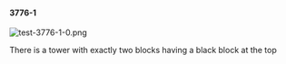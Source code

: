 #### 3776-1
![test-3776-1-0.png](https://github.com/lil-lab/nlvr/raw/master/nlvr/test/images/2/test-3776-1-0.png "test-3776-1-0.png")

There is a tower with exactly two blocks having a black block at the top